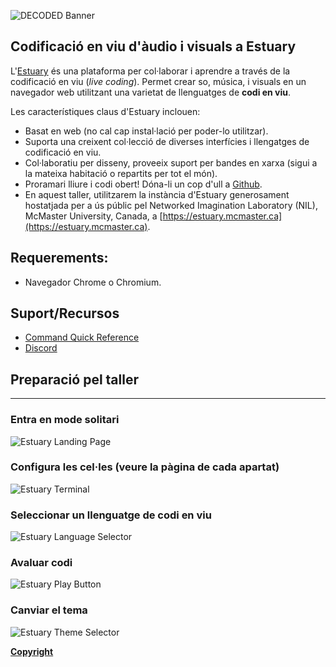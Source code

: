 ![DECODED Banner](images/banner_estuary.png)

## Codificació en viu d'àudio i visuals a Estuary

L'[Estuary](https://estuary.mcmaster.ca) és una plataforma per col·laborar i aprendre a través de la codificació en viu (_live coding_). Permet crear so, música, i visuals en un navegador web utilitzant una varietat de llenguatges de **codi en viu**.

Les característiques claus d'Estuary inclouen:

  - Basat en web (no cal cap instal·lació per poder-lo utilitzar).
  - Suporta una creixent col·lecció de diverses interfícies i llengatges de codificació en viu.
  - Col·laboratiu per disseny, proveeix suport per bandes en xarxa (sigui a la mateixa habitació o repartits per tot el món).
  - Proramari lliure i codi obert! Dóna-li un cop d'ull a [Github](https://github.com/dktr0/estuary).
  - En aquest taller, utilitzarem la instància d'Estuary generosament hostatjada per a ús públic pel Networked Imagination Laboratory (NIL), McMaster University, Canada, a [https://estuary.mcmaster.ca](https://estuary.mcmaster.ca).

## Requerements:
 - Navegador Chrome o Chromium.

## Suport/Recursos
 - [Command Quick Reference](/estuary/command-quick-reference.md)
 - [Discord](https://discord.gg/E9vuAUBAeW)


## Preparació pel taller

---

### Entra en mode solitari

![Estuary Landing Page](images/estuary_landing_solo_click.png)

### Configura les cel·les (veure la pàgina de cada apartat)

![Estuary Terminal](images/estuary_terminal.png)

### Seleccionar un llenguatge de codi en viu

![Estuary Language Selector](images/estuary_cell_language_selector.png)

### Avaluar codi

![Estuary Play Button](images/estuary_cell_eval.png)

### Canviar el tema

![Estuary Theme Selector](images/estuary_themes_selector.png)

**[Copyright](/COPYRIGHT.md)**
